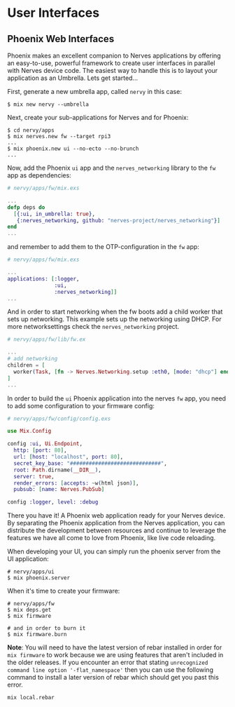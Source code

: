 # User Interfaces

## Phoenix Web Interfaces

Phoenix makes an excellent companion to Nerves applications by offering an easy-to-use, powerful framework to create user interfaces in parallel with Nerves device code. The easiest way to handle this is to layout your application as an Umbrella. Lets get started...

First, generate a new umbrella app, called `nervy` in this case:

```
$ mix new nervy --umbrella
```

Next, create your sub-applications for Nerves and for Phoenix:

```
$ cd nervy/apps
$ mix nerves.new fw --target rpi3
...
$ mix phoenix.new ui --no-ecto --no-brunch
...
```

Now, add the Phoenix `ui` app and the `nerves_networking` library to the `fw` app as dependencies:

```elixir
# nervy/apps/fw/mix.exs

...
defp deps do
  [{:ui, in_umbrella: true},
   {:nerves_networking, github: "nerves-project/nerves_networking"}]
end
...
```

and remember to add them to the OTP-configuration in the `fw` app:

```elixir
# nervy/apps/fw/mix.exs

...
applications: [:logger,
               :ui,
               :nerves_networking]]
...
```

And in order to start networking when the fw boots add a child worker that sets up networking. This example sets up the networking using DHCP. For more networksettings check the `nerves_networking` project.

```elixir
# nervy/apps/fw/lib/fw.ex

...
# add networking
children = [
  worker(Task, [fn -> Nerves.Networking.setup :eth0, [mode: "dhcp"] end], restart: :transient)
]
...
```

In order to build the `ui` Phoenix application into the nerves `fw` app, you need to add some configuration to your firmware config:

```elixir
# nervy/apps/fw/config/config.exs

use Mix.Config

config :ui, Ui.Endpoint,
  http: [port: 80],
  url: [host: "localhost", port: 80],
  secret_key_base: "#############################",
  root: Path.dirname(__DIR__),
  server: true,
  render_errors: [accepts: ~w(html json)],
  pubsub: [name: Nerves.PubSub]

config :logger, level: :debug
```

There you have it! A Phoenix web application ready for your Nerves device. By separating the Phoenix application from the Nerves application, you can distribute the development between resources and continue to leverage the features we have all come to love from Phoenix, like live code reloading.

When developing your UI, you can simply run the phoenix server from the UI application:

```
# nervy/apps/ui
$ mix phoenix.server
```

When it's time to create your firmware:
```
# nervy/apps/fw
$ mix deps.get
$ mix firmware

# and in order to burn it
$ mix firmware.burn
```

__Note__: You will need to have the latest version of rebar installed in order for `mix firmware` to work because we are using features that aren't included in the older releases. If you encounter an error that stating `unrecognized command line option '-flat_namespace'` then you can use the following command to install a later version of rebar which should get you past this error.
```
mix local.rebar
```
